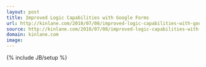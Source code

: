 ```yaml
---
layout: post
title: Improved Logic Capabilities with Google Forms
url: http://kinlane.com/2010/07/08/improved-logic-capabilities-with-google-forms/
source: http://kinlane.com/2010/07/08/improved-logic-capabilities-with-google-forms/
domain: kinlane.com
image: 
---
```

{% include JB/setup %}<p></p>
